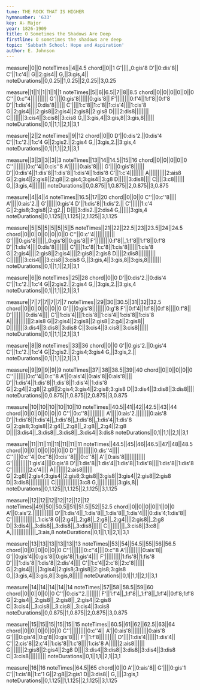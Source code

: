 ```yaml
---
tune: THE ROCK THAT IS HIGHER
hymnnumber: '633'
key: A♭ Major
year: 1826-1909
title: O Sometimes the Shadows Are Deep
firstline: O sometimes the shadows are deep
topic: 'Sabbath School: Hope and Aspiration'
author: E. Johnson
---
```

measure||0||0
noteTimes||4||4.5
chord||0||1
G'||||_0:gis'8
D'||0:dis'8||
C'||1:c'4||
G||2:gis4||
G,||3:gis,4||
noteDurations||0,0.25||1,0.25||2,0.25||3,0.25

measure||1||1||1||1||1||1
noteTimes||5||6||6.5||7||8||8.5
chord||0||0||0||0||0||0
C''||0:c''4||||||||||
G'||||0:gis'8||||||0:gis'8||
F'||||||||0:f'4||1:f'8||0:f'8
D'||1:dis'4||||0:dis'8||||||
C'||||1:c'8||1:c'8||1:cis'4||||1:cis'8
G||2:gis4||||2:gis8||2:gis4||2:gis8||2:gis8
D||||2:dis8||||||||
C||||||||3:cis4||3:cis8||3:cis8
G,||3:gis,4||3:gis,8||3:gis,8||||||
noteDurations||0,1||1,1||2,1||3,1

measure||2||2
noteTimes||9||12
chord||0||0
D'||0:dis'2.||0:dis'4
C'||1:c'2.||1:c'4
G||2:gis2.||2:gis4
G,||3:gis,2.||3:gis,4
noteDurations||0,1||1,1||2,1||3,1

measure||3||3||3||3||3
noteTimes||13||14||14.5||15||16
chord||0||0||0||0||0
C''||||||||0:c''4||0:cis''8
A'||||||0:ais'8||||
G'||||0:gis'8||||||
D'||0:dis'4||1:dis'8||1:dis'8||1:dis'4||1:dis'8
C'||1:c'4||||||||
A||||||||||2:ais8
G||2:gis4||2:gis8||2:g8||2:gis4;3:gis4||3:g8
D||||||3:dis8||||
C||||3:c8||||||
G,||3:gis,4||||||||
noteDurations||0,0.875||1,0.875||2,0.875||3,0.875

measure||4||4||4
noteTimes||16.5||17||20
chord||0||0||0
C''||0:c''8||||
A'||||0:ais'2.||
G'||||||0:gis'4
D'||1:dis'8||1:dis'2.||
C'||||||1:c'4
G||2:gis8;3:gis8||2:g2.||
D||||3:dis2.||2:dis4
G,||||||3:gis,4
noteDurations||0,1.125||1,1.125||2,1.125||3,1.125

measure||5||5||5||5||5||5||5
noteTimes||21||22||22.5||23||23.5||24||24.5
chord||0||0||0||0||0||0||0
C''||0:c''4||||||||||||
G'||||0:gis'8||||||_0:gis'8||0:gis'8||
F'||||||||0:f'8||_1:f'8||1:f'8||0:f'8
D'||1:dis'4||||0:dis'8||||||||
C'||||1:c'8||1:c'8||1:cis'8||||||1:cis'8
G||2:gis4||||2:gis8||2:gis4||||2:gis8||2:gis8
D||||2:dis8||||||||||
C||||||||3:cis4||||3:cis8||3:cis8
G,||3:gis,4||3:gis,8||3:gis,8||||||||
noteDurations||0,1||1,1||2,1||3,1

measure||6||6
noteTimes||25||28
chord||0||0
D'||0:dis'2.||0:dis'4
C'||1:c'2.||1:c'4
G||2:gis2.||2:gis4
G,||3:gis,2.||3:gis,4
noteDurations||0,1||1,1||2,1||3,1

measure||7||7||7||7||7||7
noteTimes||29||30||30.5||31||32||32.5
chord||0||0||0||0||0||0
G'||||0:gis'8||||||||0:g'8
F'||0:f'4||1:f'8||0:f'8||||0:f'8||
D'||||||||0:dis'4||||
C'||1:cis'4||||1:cis'8||1:cis'4||1:cis'8||1:cis'8
A||||||||||||2:ais8
G||2:gis4||2:gis8||2:gis8||2:g4||2:gis8||
D||||||||3:dis4||3:dis8||3:dis8
C||3:cis4||3:cis8||3:cis8||||||
noteDurations||0,1||1,1||2,1||3,1

measure||8||8
noteTimes||33||36
chord||0||0
G'||0:gis'2.||0:gis'4
C'||1:c'2.||1:c'4
G||2:gis2.||2:gis4;3:gis4
G,||3:gis,2.||
noteDurations||0,1||1,1||2,1||3,1

measure||9||9||9||9||9
noteTimes||37||38||38.5||39||40
chord||0||0||0||0||0
C''||||||||0:c''4||0:c''8
A'||0:ais'4||0:ais'8||0:ais'8||||
D'||1:dis'4||1:dis'8||1:dis'8||1:dis'4||1:dis'8
G||2:g4||2:g8||2:g8||2:gis4;3:gis4||2:gis8;3:gis8
D||3:dis4||3:dis8||3:dis8||||
noteDurations||0,0.875||1,0.875||2,0.875||3,0.875

measure||10||10||10||10||10||10
noteTimes||40.5||41||42||42.5||43||44
chord||0||0||0||0||0||0
C''||0:c''8||||||||||
A'||||0:ais'2.||||||||0:ais'8
D'||1:dis'8||1:dis'4||_1:dis'8||_1:dis'8||_1:dis'4||1:dis'8
G||2:gis8;3:gis8||2:g4||_2:g8||_2:g8||_2:g4||2:g8
D||||3:dis4||_3:dis8||_3:dis8||_3:dis4||3:dis8
noteDurations||0,1||1,1||2,1||3,1

measure||11||11||11||11||11||11||11
noteTimes||44.5||45||46||46.5||47||48||48.5
chord||0||0||0||0||0||0||0
D''||||||||||0:dis''4||||
C''||||0:c''4||0:c''8||0:cis''8||||0:c''8||
A'||0:ais'8||||||||||||
G'||||||||||1:gis'4||||0:gis'8
D'||1:dis'8||1:dis'4||1:dis'8||1:dis'8||||1:dis'8||1:dis'8
C'||||||||||2:c'4||||
A||||||||2:ais8||||||
G||2:g8||2:gis4;3:gis4||2:gis8;3:gis8||3:gis8||3:gis4||2:gis8||2:gis8
D||3:dis8||||||||||||
C||||||||||||||3:c8
G,||||||||||||3:gis,8||
noteDurations||0,1.125||1,1.125||2,1.125||3,1.125

measure||12||12||12||12||12||12||12
noteTimes||49||50||50.5||51||51.5||52||52.5
chord||0||0||0||0||1||0||0
A'||0:ais'2.||||||||||||
D'||1:dis'4||_1:dis'8||_1:dis'8||_1:dis'4||||0:dis'4;1:dis'8||
C'||||||||||||||_1:cis'8
G||2:g4||_2:g8||_2:g8||_2:g4||||2:gis8||_2:g8
D||3:dis4||_3:dis8||_3:dis8||_3:dis8||||||
C||||||||||_3:cis8||3:c8||
A,||||||||||||||_3:ais,8
noteDurations||0,1||1,1||2,1||3,1

measure||13||13||13||13||13||13
noteTimes||53||54||54.5||55||56||56.5
chord||0||0||0||0||0||0
C''||||||||0:c''4||||0:c''8
A'||||||||||0:ais'8||
G'||0:gis'4||0:gis'8||0:gis'8||1:gis'4||||
F'||||||||||1:fis'8||1:fis'8
D'||||1:dis'8||1:dis'8||2:dis'4||||
C'||1:c'4||2:c'8||2:c'8||||||
G||2:gis4||||||3:gis4||2:gis8;3:gis8||2:gis8;3:gis8
G,||3:gis,4||3:gis,8||3:gis,8||||||
noteDurations||0,1||1,1||2,1||3,1

measure||14||14||14||14||14
noteTimes||57||58||58.5||59||60
chord||0||0||0||0||0
C''||0:cis''2.||||||||
F'||1:f'4||_1:f'8||_1:f'8||_1:f'4||0:f'8;1:f'8
G||2:gis4||_2:gis8||_2:gis8||_2:gis4||2:gis8
C||3:cis4||_3:cis8||_3:cis8||_3:cis4||3:cis8
noteDurations||0,0.875||1,0.875||2,0.875||3,0.875

measure||15||15||15||15||15||15
noteTimes||60.5||61||62||62.5||63||64
chord||0||0||0||0||0||0
C''||||||||||0:c''4||
A'||0:ais'8||||||||||0:ais'8
G'||||0:gis'4||0:g'8||0:gis'8||||
F'||1:f'8||||||||||
D'||||1:dis'4||||||1:dis'4||
C'||2:cis'8||2:c'4||1:cis'8||1:c'8||||1:cis'8
A||||||2:ais8||||||
G||||||||2:gis8||2:gis4||2:g8
D||||3:dis4||3:dis8||3:dis8||3:dis4||3:dis8
C||3:cis8||||||||||
noteDurations||0,1||1,1||2,1||3,1

measure||16||16
noteTimes||64.5||65
chord||0||0
A'||0:ais'8||
G'||||0:gis'1
C'||1:cis'8||1:c'1
G||2:g8||2:gis1
D||3:dis8||
G,||||3:gis,1
noteDurations||0,1.125||1,1.125||2,1.125||3,1.125

